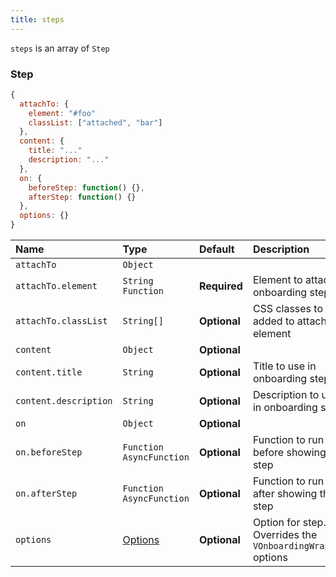 ```yaml
---
title: steps
---
```

`steps` is an array of `Step`

### Step
```js
{
  attachTo: {
    element: "#foo"
    classList: ["attached", "bar"]
  },
  content: {
    title: "..."
    description: "..."
  },
  on: {
    beforeStep: function() {},
    afterStep: function() {}
  },
  options: {}
}
```
| Name | Type | Default | Description |
| :-------- | :-------- | :-------- | :-------- |
| `attachTo` | `Object` | |
| `attachTo.element` | `String` `Function` | **Required** | Element to attach onboarding step |
| `attachTo.classList` | `String[]` | **Optional** | CSS classes to be added to attached element |
| `content` | `Object` | **Optional** |
| `content.title` | `String` | **Optional** | Title to use in onboarding step |
| `content.description` | `String` | **Optional** | Description to use in onboarding step |
| `on` | `Object` | **Optional** |
| `on.beforeStep` | `Function` `AsyncFunction` | **Optional** | Function to run before showing the step |
| `on.afterStep ` | `Function` `AsyncFunction` | **Optional** | Function to run after showing the step |
| `options` | [Options](/props/options) | **Optional** | Option for step. Overrides the `VOnboardingWrapper` options |
